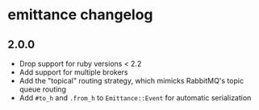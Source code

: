 # emittance changelog

## 2.0.0
- Drop support for ruby versions < 2.2
- Add support for multiple brokers
- Add the "topical" routing strategy, which mimicks RabbitMQ's topic queue routing
- Add `#to_h` and `.from_h` to `Emittance::Event` for automatic serialization
